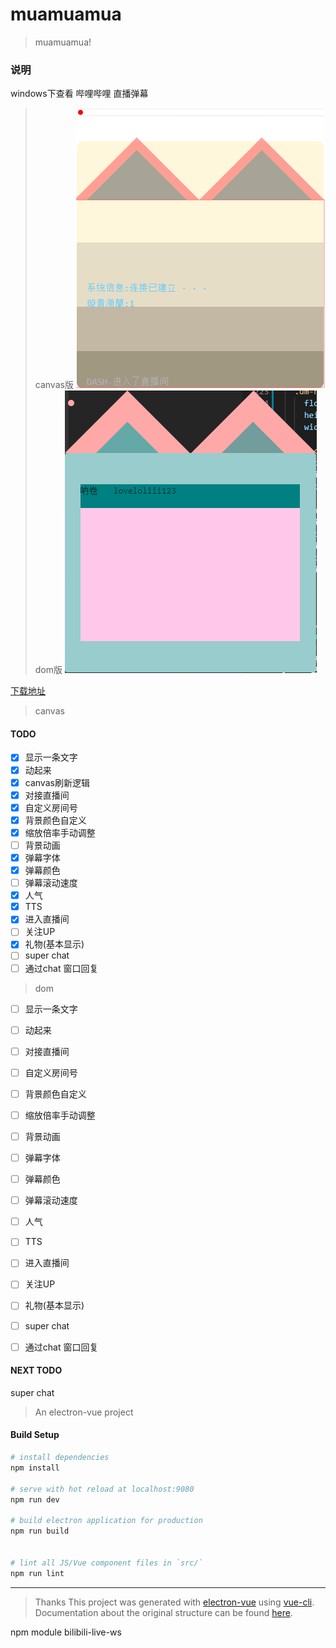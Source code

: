# muamuamua

> muamuamua!

### 说明
windows下查看 哔哩哔哩 直播弹幕
>canvas版
![界面截图](desc/screencut.png)
>dom版
![界面截图](desc/screen-dom.png)

[下载地址](https://github.com/kokolokksk/muamuamua/releases)
>canvas
#### TODO
- [x] 显示一条文字
- [x] 动起来
- [x] canvas刷新逻辑
- [x] 对接直播间
- [x] 自定义房间号
- [x] 背景颜色自定义
- [x] 缩放倍率手动调整
- [ ] 背景动画
- [x] 弹幕字体
- [x] 弹幕颜色
- [ ] 弹幕滚动速度
- [x] 人气
- [x] TTS
- [x] 进入直播间 
- [ ] 关注UP
- [x] 礼物(基本显示)
- [ ] super chat
- [ ] 通过chat 窗口回复

>dom
- [ ] 显示一条文字
- [ ] 动起来
- [ ] 对接直播间
- [ ] 自定义房间号
- [ ] 背景颜色自定义
- [ ] 缩放倍率手动调整
- [ ] 背景动画
- [ ] 弹幕字体
- [ ] 弹幕颜色
- [ ] 弹幕滚动速度
- [ ] 人气
- [ ] TTS
- [ ] 进入直播间 
- [ ] 关注UP
- [ ] 礼物(基本显示)
- [ ] super chat
- [ ] 通过chat 窗口回复


#### NEXT TODO
super chat









> An electron-vue project

#### Build Setup

``` bash
# install dependencies
npm install

# serve with hot reload at localhost:9080
npm run dev

# build electron application for production
npm run build


# lint all JS/Vue component files in `src/`
npm run lint

```

---
> Thanks
This project was generated with [electron-vue](https://github.com/SimulatedGREG/electron-vue) using [vue-cli](https://github.com/vuejs/vue-cli). Documentation about the original structure can be found [here](https://simulatedgreg.gitbooks.io/electron-vue/content/index.html).

npm module bilibili-live-ws
